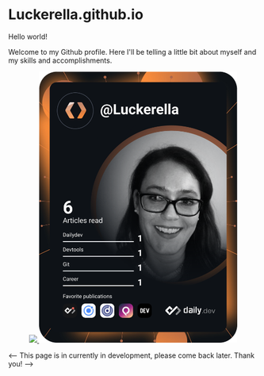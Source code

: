 # Luckerella.github.io
Hello world!

Welcome to my Github profile. Here I'll be telling a little bit about myself and my skills and accomplishments. 

<p align="center">
  <a href="https://skillicons.dev">
    <img src="https://skillicons.dev/icons?i=html,css,php,js,jquery,nodejs,react,ruby,rails,mysql,regex,bash,mongodb,bootstrap,sass,ae,ai,ps,pr,autocad,docker,wordpress,linkedin,discord,github,stackoverflow,twitter,instagram&perline=14" />
    <a href="https://app.daily.dev/DailyDevTips"><img src="https://github.com/Luckerella/Luckerella.github.io/blob/master/devcard.svg" width="400" alt="Sharon's Dev Card"/></a>
  </a>
</p>

<-- This page is in currently in development, please come back later. Thank you! -->
